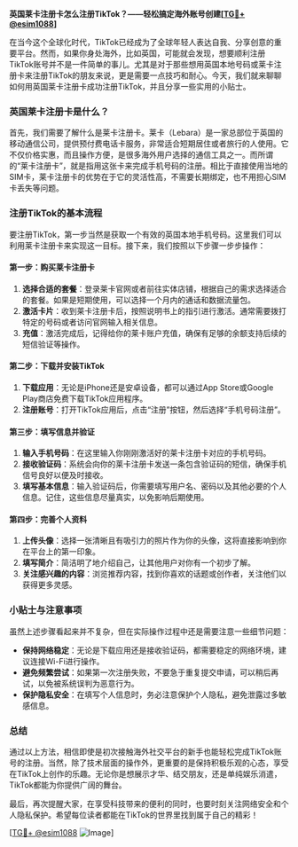 **英国莱卡注册卡怎么注册TikTok？——轻松搞定海外账号创建[[TG💪+ @esim1088](https://t.me/s/esim1088)]**

在当今这个全球化时代，TikTok已经成为了全球年轻人表达自我、分享创意的重要平台。然而，如果你身处海外，比如英国，可能就会发现，想要顺利注册TikTok账号并不是一件简单的事儿。尤其是对于那些想用英国本地号码或莱卡注册卡来注册TikTok的朋友来说，更是需要一点技巧和耐心。今天，我们就来聊聊如何用英国莱卡注册卡成功注册TikTok，并且分享一些实用的小贴士。

### 英国莱卡注册卡是什么？

首先，我们需要了解什么是莱卡注册卡。莱卡（Lebara）是一家总部位于英国的移动通信公司，提供预付费电话卡服务，非常适合短期居住或者旅行的人使用。它不仅价格实惠，而且操作方便，是很多海外用户选择的通信工具之一。而所谓的“莱卡注册卡”，就是指用这张卡来完成手机号码的注册。相比于直接使用当地的SIM卡，莱卡注册卡的优势在于它的灵活性高，不需要长期绑定，也不用担心SIM卡丢失等问题。

### 注册TikTok的基本流程

要注册TikTok，第一步当然是获取一个有效的英国本地手机号码。这里我们可以利用莱卡注册卡来实现这一目标。接下来，我们按照以下步骤一步步操作：

#### 第一步：购买莱卡注册卡

1. **选择合适的套餐**：登录莱卡官网或者前往实体店铺，根据自己的需求选择适合的套餐。如果是短期使用，可以选择一个月内的通话和数据流量包。
2. **激活卡片**：收到莱卡注册卡后，按照说明书上的指引进行激活。通常需要拨打特定的号码或者访问官网输入相关信息。
3. **充值**：激活完成后，记得给你的莱卡账户充值，确保有足够的余额支持后续的短信验证等操作。

#### 第二步：下载并安装TikTok

1. **下载应用**：无论是iPhone还是安卓设备，都可以通过App Store或Google Play商店免费下载TikTok应用程序。
2. **注册账号**：打开TikTok应用后，点击“注册”按钮，然后选择“手机号码注册”。

#### 第三步：填写信息并验证

1. **输入手机号码**：在这里输入你刚刚激活好的莱卡注册卡对应的手机号码。
2. **接收验证码**：系统会向你的莱卡注册卡发送一条包含验证码的短信，确保手机信号良好以便及时接收。
3. **填写基本信息**：输入验证码后，你需要填写用户名、密码以及其他必要的个人信息。记住，这些信息尽量真实，以免影响后期使用。

#### 第四步：完善个人资料

1. **上传头像**：选择一张清晰且有吸引力的照片作为你的头像，这将直接影响到你在平台上的第一印象。
2. **填写简介**：简洁明了地介绍自己，让其他用户对你有一个初步了解。
3. **关注感兴趣的内容**：浏览推荐内容，找到你喜欢的话题或创作者，关注他们以获得更多灵感。

### 小贴士与注意事项

虽然上述步骤看起来并不复杂，但在实际操作过程中还是需要注意一些细节问题：

- **保持网络稳定**：无论是下载应用还是接收验证码，都需要稳定的网络环境，建议连接Wi-Fi进行操作。
- **避免频繁尝试**：如果第一次注册失败，不要急于重复提交申请，可以稍后再试，以免被系统误判为恶意行为。
- **保护隐私安全**：在填写个人信息时，务必注意保护个人隐私，避免泄露过多敏感信息。

### 总结

通过以上方法，相信即使是初次接触海外社交平台的新手也能轻松完成TikTok账号的注册。当然，除了技术层面的操作外，更重要的是保持积极乐观的心态，享受在TikTok上创作的乐趣。无论你是想展示才华、结交朋友，还是单纯娱乐消遣，TikTok都能为你提供广阔的舞台。

最后，再次提醒大家，在享受科技带来的便利的同时，也要时刻关注网络安全和个人隐私保护。希望每位读者都能在TikTok的世界里找到属于自己的精彩！

[[TG💪+ @esim1088](https://t.me/s/esim1088) ![Image](https://i.postimg.cc/4NQfJmqS/Snipaste-2025-05-13-00-14-12.png)]